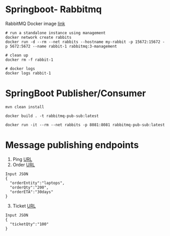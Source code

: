 # Springboot- Rabbitmq

RabbitMQ Docker image [link](https://hub.docker.com/_/rabbitmq)
```
# run a standalone instance using management
docker network create rabbits
docker run -d --rm --net rabbits --hostname my-rabbit -p 15672:15672 -p 5672:5672 --name rabbit-1 rabbitmq:3-management

# clean up
docker rm -f rabbit-1

# docker logs
docker logs rabbit-1
```

# SpringBoot Publisher/Consumer
```
mvn clean install

docker build . -t rabbitmq-pub-sub:latest

docker run -it --rm --net rabbits -p 8081:8081 rabbitmq-pub-sub:latest
```

# Message publishing endpoints
1. Ping [URL](localhost:8081/rabbitDemo/)
2. Order [URL](localhost:8081/rabbitDemo/order/unknown)
  ```
  Input JSON
  {
    "orderEntity":"laptops",
    "orderQty":"200",
    "orderETA":"30days"
  }
  ```
3. Ticket [URL](9localhost:8081/rabbitDemo/ticket)
  ```
  Input JSON
  {
    "ticketQty":"100"
  }
  ```
  
